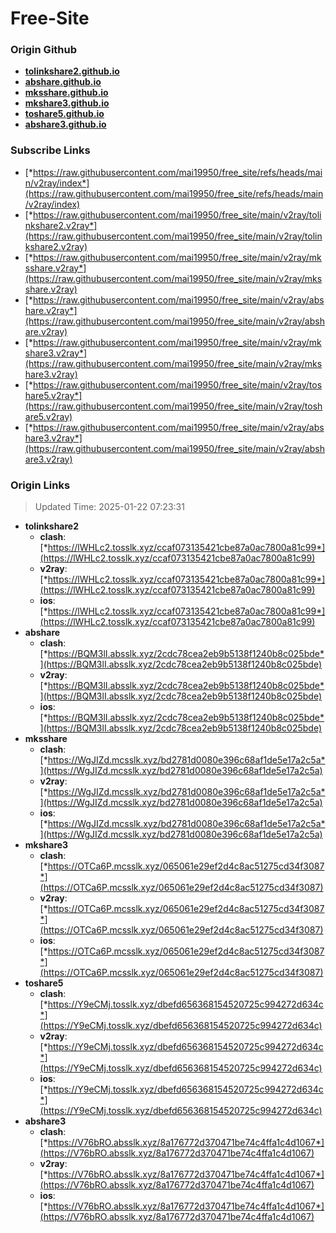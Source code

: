 # Free-Site

### Origin Github

- [**tolinkshare2.github.io**](https://github.com/tolinkshare2/tolinkshare2.github.io)
- [**abshare.github.io**](https://github.com/abshare/abshare.github.io)
- [**mksshare.github.io**](https://github.com/mksshare/mksshare.github.io)
- [**mkshare3.github.io**](https://github.com/mkshare3/mkshare3.github.io)
- [**toshare5.github.io**](https://github.com/toshare5/toshare5.github.io)
- [**abshare3.github.io**](https://github.com/abshare3/abshare3.github.io)

### Subscribe Links

- [*https://raw.githubusercontent.com/mai19950/free_site/refs/heads/main/v2ray/index*](https://raw.githubusercontent.com/mai19950/free_site/refs/heads/main/v2ray/index)
- [*https://raw.githubusercontent.com/mai19950/free_site/main/v2ray/tolinkshare2.v2ray*](https://raw.githubusercontent.com/mai19950/free_site/main/v2ray/tolinkshare2.v2ray)
- [*https://raw.githubusercontent.com/mai19950/free_site/main/v2ray/mksshare.v2ray*](https://raw.githubusercontent.com/mai19950/free_site/main/v2ray/mksshare.v2ray)
- [*https://raw.githubusercontent.com/mai19950/free_site/main/v2ray/abshare.v2ray*](https://raw.githubusercontent.com/mai19950/free_site/main/v2ray/abshare.v2ray)
- [*https://raw.githubusercontent.com/mai19950/free_site/main/v2ray/mkshare3.v2ray*](https://raw.githubusercontent.com/mai19950/free_site/main/v2ray/mkshare3.v2ray)
- [*https://raw.githubusercontent.com/mai19950/free_site/main/v2ray/toshare5.v2ray*](https://raw.githubusercontent.com/mai19950/free_site/main/v2ray/toshare5.v2ray)
- [*https://raw.githubusercontent.com/mai19950/free_site/main/v2ray/abshare3.v2ray*](https://raw.githubusercontent.com/mai19950/free_site/main/v2ray/abshare3.v2ray)

### Origin Links

> Updated Time: 2025-01-22 07:23:31

- **tolinkshare2**
  - **clash**: [*https://lWHLc2.tosslk.xyz/ccaf073135421cbe87a0ac7800a81c99*](https://lWHLc2.tosslk.xyz/ccaf073135421cbe87a0ac7800a81c99)
  - **v2ray**: [*https://lWHLc2.tosslk.xyz/ccaf073135421cbe87a0ac7800a81c99*](https://lWHLc2.tosslk.xyz/ccaf073135421cbe87a0ac7800a81c99)
  - **ios**: [*https://lWHLc2.tosslk.xyz/ccaf073135421cbe87a0ac7800a81c99*](https://lWHLc2.tosslk.xyz/ccaf073135421cbe87a0ac7800a81c99)
- **abshare**
  - **clash**: [*https://BQM3lI.absslk.xyz/2cdc78cea2eb9b5138f1240b8c025bde*](https://BQM3lI.absslk.xyz/2cdc78cea2eb9b5138f1240b8c025bde)
  - **v2ray**: [*https://BQM3lI.absslk.xyz/2cdc78cea2eb9b5138f1240b8c025bde*](https://BQM3lI.absslk.xyz/2cdc78cea2eb9b5138f1240b8c025bde)
  - **ios**: [*https://BQM3lI.absslk.xyz/2cdc78cea2eb9b5138f1240b8c025bde*](https://BQM3lI.absslk.xyz/2cdc78cea2eb9b5138f1240b8c025bde)
- **mksshare**
  - **clash**: [*https://WgJIZd.mcsslk.xyz/bd2781d0080e396c68af1de5e17a2c5a*](https://WgJIZd.mcsslk.xyz/bd2781d0080e396c68af1de5e17a2c5a)
  - **v2ray**: [*https://WgJIZd.mcsslk.xyz/bd2781d0080e396c68af1de5e17a2c5a*](https://WgJIZd.mcsslk.xyz/bd2781d0080e396c68af1de5e17a2c5a)
  - **ios**: [*https://WgJIZd.mcsslk.xyz/bd2781d0080e396c68af1de5e17a2c5a*](https://WgJIZd.mcsslk.xyz/bd2781d0080e396c68af1de5e17a2c5a)
- **mkshare3**
  - **clash**: [*https://OTCa6P.mcsslk.xyz/065061e29ef2d4c8ac51275cd34f3087*](https://OTCa6P.mcsslk.xyz/065061e29ef2d4c8ac51275cd34f3087)
  - **v2ray**: [*https://OTCa6P.mcsslk.xyz/065061e29ef2d4c8ac51275cd34f3087*](https://OTCa6P.mcsslk.xyz/065061e29ef2d4c8ac51275cd34f3087)
  - **ios**: [*https://OTCa6P.mcsslk.xyz/065061e29ef2d4c8ac51275cd34f3087*](https://OTCa6P.mcsslk.xyz/065061e29ef2d4c8ac51275cd34f3087)
- **toshare5**
  - **clash**: [*https://Y9eCMj.tosslk.xyz/dbefd656368154520725c994272d634c*](https://Y9eCMj.tosslk.xyz/dbefd656368154520725c994272d634c)
  - **v2ray**: [*https://Y9eCMj.tosslk.xyz/dbefd656368154520725c994272d634c*](https://Y9eCMj.tosslk.xyz/dbefd656368154520725c994272d634c)
  - **ios**: [*https://Y9eCMj.tosslk.xyz/dbefd656368154520725c994272d634c*](https://Y9eCMj.tosslk.xyz/dbefd656368154520725c994272d634c)
- **abshare3**
  - **clash**: [*https://V76bRO.absslk.xyz/8a176772d370471be74c4ffa1c4d1067*](https://V76bRO.absslk.xyz/8a176772d370471be74c4ffa1c4d1067)
  - **v2ray**: [*https://V76bRO.absslk.xyz/8a176772d370471be74c4ffa1c4d1067*](https://V76bRO.absslk.xyz/8a176772d370471be74c4ffa1c4d1067)
  - **ios**: [*https://V76bRO.absslk.xyz/8a176772d370471be74c4ffa1c4d1067*](https://V76bRO.absslk.xyz/8a176772d370471be74c4ffa1c4d1067)
